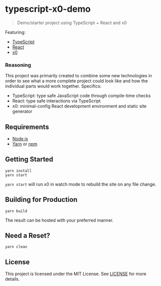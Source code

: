 # typescript-x0-demo

> Demo/starter project using TypeScript + React and x0

Featuring:

* [TypeScript](https://www.typescriptlang.org/)
* [React](https://reactjs.org/)
* [x0](https://github.com/c8r/x0)

### Reasoning

This project was primarily created to combine some new technologies in order to see what a more complete project could look like and how the individual parts would work together. Specifics:

* TypeScript: type safe JavaScript code through compile-time checks
* React: type safe interactions via TypeScript
* x0: minimal-config React development environment and static site generator

## Requirements

* [Node.js](https://nodejs.org/)
* [Yarn](https://yarnpkg.com/docs/install/) or [npm](https://docs.npmjs.com/getting-started/installing-node)

## Getting Started

```
yarn install
yarn start
```

`yarn start` will run x0 in watch mode to rebuild the site on any file change.

## Building for Production

```
yarn build
```

The result can be hosted with your preferred manner.

## Need a Reset?

```
yarn clean
```

## License

This project is licensed under the MIT License. See [LICENSE](LICENSE) for more details.